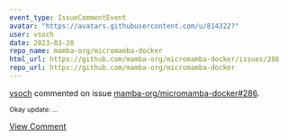 ```yaml
---
event_type: IssueCommentEvent
avatar: "https://avatars.githubusercontent.com/u/814322?"
user: vsoch
date: 2023-03-28
repo_name: mamba-org/micromamba-docker
html_url: https://github.com/mamba-org/micromamba-docker/issues/286
repo_url: https://github.com/mamba-org/micromamba-docker
---
```


<a href='https://github.com/vsoch' target='_blank'>vsoch</a> commented on issue <a href='https://github.com/mamba-org/micromamba-docker/issues/286' target='_blank'>mamba-org/micromamba-docker#286</a>.

<small>Okay update:...</small>

<a href='https://github.com/mamba-org/micromamba-docker/issues/286' target='_blank'>View Comment</a>